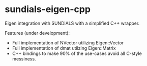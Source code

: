 # sundials-eigen-cpp
Eigen integration with SUNDIALS with a simplified C++ wrapper.

Features (under development):
<ul>
<li>Full implementation of NVector utilizing Eigen::Vector<realtype,Dynamic>
<li>Full implementation of dmat utilzing Eigen::Matrix<realtype,Dynamic,Dynamic>
<li>C++ bindings to make 90% of the use-cases avoid all C-style messiness.
</ul>
